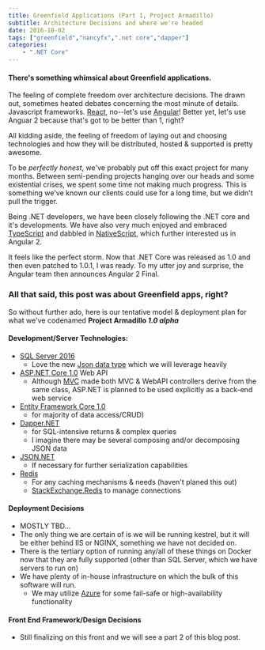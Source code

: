 ```yaml
---
title: Greenfield Applications (Part 1, Project Armadillo)
subtitle: Architecture Decisions and where we're headed
date: 2016-10-02
tags: ["greenfield","nancyfx",".net core","dapper"]
categories:
    - ".NET Core"
---
```


#### There's something whimsical about Greenfield applications.

The feeling of complete freedom over architecture decisions. The drawn out, sometimes heated debates concerning the most minute of details. Javascript frameworks.  [React](reactjs.org), no--let's use [Angular](http://angular.io)!  Better yet, let's use Anguar 2 because that's got to be better than 1, right?

All kidding aside, the feeling of freedom of laying out and choosing technologies and how they will be distributed, hosted & supported is pretty awesome.

To be _perfectly honest_, we've probably put off this exact project for many months.  Between semi-pending projects hanging over our heads and some existential crises, we spent some time not making much progress.  This is something we've known our clients could use for a long time, but we didn't pull the trigger.

Being .NET developers, we have been closely following the .NET core and it's developments.  We have also very much enjoyed and embraced [TypeScript](http://typescriptlang.org) and dabbled in [NativeScript](http://nativescript.org), which further interested us in Angular 2.

It feels like the perfect storm.  Now that .NET Core was released as 1.0 and then even patched to 1.0.1, I was ready. To my utter joy and surprise, the Angular team then announces Angular 2 Final.

### All that said, this post was about Greenfield apps, right?

So without further ado, here is our tentative model & deployment plan for what we've codenamed **Project Armadillo _1.0 alpha_**

#### Development/Server Technologies:
- [SQL Server 2016](https://www.microsoft.com/en-us/cloud-platform/sql-server)
  * Love the new [Json data type](https://blogs.msdn.microsoft.com/jocapc/2015/05/16/json-support-in-sql-server-2016/) which we will leverage heavily
- [ASP.NET Core 1.0](http://dot.net) Web API
  * Although [MVC](https://docs.asp.net/en/latest/mvc/controllers/index.html) made both MVC & WebAPI controllers derive from the same class, ASP.NET is planned to be used explicitly as a back-end web service
- [Entity Framework Core 1.0](https://docs.efproject.net/en/latest/intro.html)
    * for majority of data access/CRUD)
- [Dapper.NET](https://github.com/StackExchange/dapper-dot-net)
    * for SQL-intensive returns & complex queries
    * I imagine there may be several composing and/or decomposing JSON data
- [JSON.NET](http://www.newtonsoft.com/json)
    * If necessary for further serialization capabilities
- [Redis](http://redis.io)
    * For any caching mechanisms & needs (haven't planed this out)
    * [StackExchange.Redis](https://github.com/StackExchange/StackExchange.Redis) to manage connections

#### Deployment Decisions

- MOSTLY TBD...
- The only thing we are certain of is we will be running kestrel, but it will be either behind IIS or NGINX, something we have not decided on.
- There is the tertiary option of running any/all of these things on Docker now that they are fully supported (other than SQL Server, which we have servers to run on)
- We have plenty of in-house infrastructure on which the bulk of this software will run.
    * We may utilize [Azure](http://www.azure.com) for some fail-safe or high-availability functionality

#### Front End Framework/Design Decisions

- Still finalizing on this front and we will see a part 2 of this blog post.




